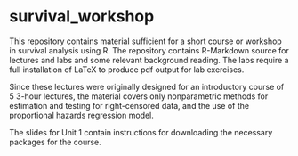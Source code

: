 # survival_workshop

This repository  contains material sufficient for a short course or workshop in survival analysis using R.  The repository contains R-Markdown source for lectures and labs and some relevant background reading.  The labs require a full installation of LaTeX to produce pdf output for lab exercises.

Since these lectures were originally designed for an introductory course of 5 3-hour lectures, the material covers only nonparametric methods for estimation and testing for right-censored data, and the use of the proportional hazards regression model.

The slides for Unit 1 contain instructions for downloading the necessary packages for the course.
